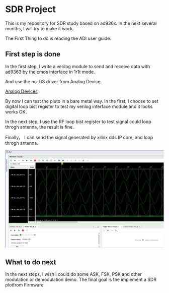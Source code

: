 # SDR Project  

This is my repository for SDR study based on ad936x. In the next  several months, I will try to make it work.

The First Thing to do is  reading the ADI user guide.

## First step is done

In the first step,  I write a verilog module to send and receive data with ad9363 by the cmos interface in 1r1t mode.

And use the no-OS driver from Analog Device.  

[Analog Devices](https://github.com/analogdevicesinc/no-OS)

By now I can test the pluto in a bare metal way. In the first, I choose to set digital loop bist register to test my verilog interface module,and it looks works OK.  

In the next step, I use the RF loop bist register to test signal could loop throgh antenna, the result is fine.

Finally， I can send the signal generated by xilinx dds IP core, and loop throgh antenna. 

![ila wave](./images/ila.png)

## What to do next

In the next steps, I wish I could do some ASK, FSK, PSK and other modulation or demodulation demo. The final goal is the implement a SDR plotfrom Firmware. 